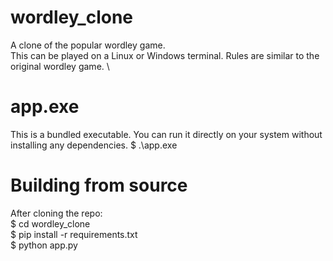 # wordley_clone
A clone of the popular wordley game.\
This can be played on a Linux or Windows terminal.  Rules are similar to the original wordley game. \

# app.exe 
This is a bundled executable. You can run it directly on your system without installing any dependencies. 
$ .\app.exe 

# Building from source 
After cloning the repo:\
$ cd wordley_clone \
$ pip install -r requirements.txt \
$ python app.py

